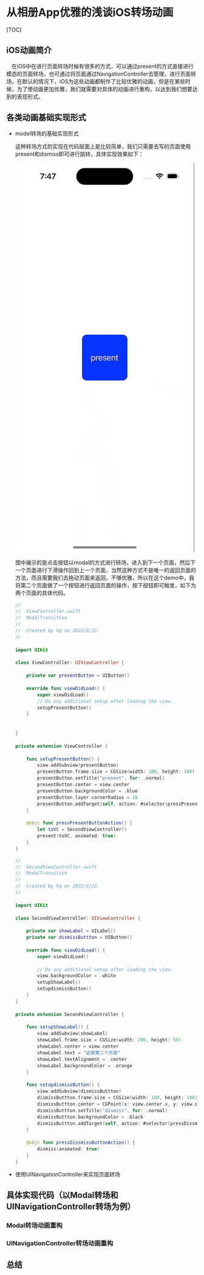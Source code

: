 # 从相册App优雅的浅谈iOS转场动画

[TOC]

## iOS动画简介

&emsp;在iOS中在进行页面转场时候有很多的方式，可以通过present的方式直接进行模态的页面转场，也可通过将页面通过NavigationController去管理，进行页面转场，在默认的情况下，iOS为这些动画都制作了比较优雅的动画，但是在某些时候，为了使动画更加优雅，我们就需要对具体的动画进行重构，以达到我们想要达到的表现形式。

## 各类动画基础实现形式

- model转场的基础实现形式

  这种转场方式的实现在代码层面上是比较简单，我们只需要去写的页面使用present和dismiss即可进行跳转，具体实现效果如下：

  ![image](./modal1.gif)

  图中展示的是点击按钮以modal的方式进行转场，进入到下一个页面，然后下一个页面进行下滑操作回到上一个页面，当然这种方式不是唯一的返回页面的方法，而且需要我们去拖动页面来返回，不够优雅，所以在这个demo中，我将第二个页面做了一个按钮进行返回页面的操作，按下按钮即可触发，如下为两个页面的具体代码。

    ```swift
    //
    //  ViewController.swift
    //  ModalTransition
    //
    //  Created by hq on 2022/9/22.
    //

    import UIKit

    class ViewController: UIViewController {

        private var presentButton = UIButton()

        override func viewDidLoad() {
            super.viewDidLoad()
            // Do any additional setup after loading the view.
            setupPresentButton()
        }


    }

    private extension ViewController {

        func setupPresentButton() {
            view.addSubview(presentButton)
            presentButton.frame.size = CGSize(width: 100, height: 100)
            presentButton.setTitle("present", for: .normal)
            presentButton.center = view.center
            presentButton.backgroundColor = .blue
            presentButton.layer.cornerRadius = 10
            presentButton.addTarget(self, action: #selector(pressPresentButtonAction), for: .touchUpInside)
        }

        @objc func pressPresentButtonAction() {
            let toVC = SecondViewController()
            present(toVC, animated: true)
        }
    }
    ```

    ```swift
    //
    //  SecondViewController.swift
    //  ModalTransition
    //
    //  Created by hq on 2022/9/22.
    //

    import UIKit

    class SecondViewController: UIViewController {

        private var showLabel = UILabel()
        private var dismissButtton = UIButton()

        override func viewDidLoad() {
            super.viewDidLoad()

            // Do any additional setup after loading the view.
            view.backgroundColor = .white
            setupShowLabel()
            setupdismissButton()
        }
    }

    private extension SecondViewController {

        func setupShowLabel() {
            view.addSubview(showLabel)
            showLabel.frame.size = CGSize(width: 200, height: 50)
            showLabel.center = view.center
            showLabel.text = "这是第二个页面"
            showLabel.textAlignment = .center
            showLabel.backgroundColor = .orange
        }

        func setupdismissButton() {
            view.addSubview(dismissButtton)
            dismissButtton.frame.size = CGSize(width: 100, height: 100)
            dismissButtton.center = CGPoint(x: view.center.x, y: view.center.y + 80)
            dismissButtton.setTitle("dismiss", for: .normal)
            dismissButtton.backgroundColor = .black
            dismissButtton.addTarget(self, action: #selector(pressDissmissButtonAction), for: .touchUpInside)
        }

        @objc func pressDissmissButtonAction() {
            dismiss(animated: true)
        }
    }

    ```

- 使用UINavigationController来实现页面转场

## 具体实现代码（以Modal转场和UINavigationController转场为例）

### Modal转场动画重构

### UINavigationController转场动画重构

## 总结
